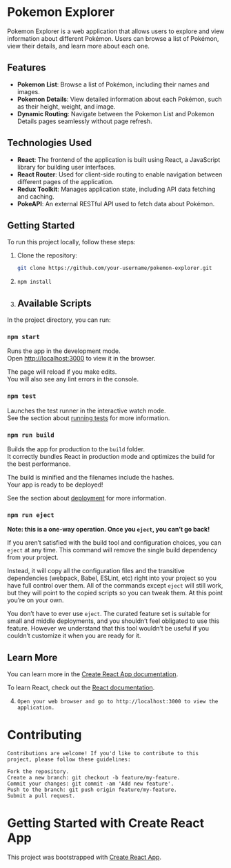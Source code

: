 # Pokemon Explorer

Pokemon Explorer is a web application that allows users to explore and view information about different Pokémon. Users can browse a list of Pokémon, view their details, and learn more about each one.

## Features

- **Pokemon List**: Browse a list of Pokémon, including their names and images.
- **Pokemon Details**: View detailed information about each Pokémon, such as their height, weight, and image.
- **Dynamic Routing**: Navigate between the Pokemon List and Pokemon Details pages seamlessly without page refresh.

## Technologies Used

- **React**: The frontend of the application is built using React, a JavaScript library for building user interfaces.
- **React Router**: Used for client-side routing to enable navigation between different pages of the application.
- **Redux Toolkit**: Manages application state, including API data fetching and caching.
- **PokeAPI**: An external RESTful API used to fetch data about Pokémon.

## Getting Started

To run this project locally, follow these steps:

1. Clone the repository:

   ```bash
   git clone https://github.com/your-username/pokemon-explorer.git

2. `npm install`

3. ## Available Scripts

In the project directory, you can run:

### `npm start`

Runs the app in the development mode.\
Open [http://localhost:3000](http://localhost:3000) to view it in the browser.

The page will reload if you make edits.\
You will also see any lint errors in the console.

### `npm test`

Launches the test runner in the interactive watch mode.\
See the section about [running tests](https://facebook.github.io/create-react-app/docs/running-tests) for more information.

### `npm run build`

Builds the app for production to the `build` folder.\
It correctly bundles React in production mode and optimizes the build for the best performance.

The build is minified and the filenames include the hashes.\
Your app is ready to be deployed!

See the section about [deployment](https://facebook.github.io/create-react-app/docs/deployment) for more information.

### `npm run eject`

**Note: this is a one-way operation. Once you `eject`, you can’t go back!**

If you aren’t satisfied with the build tool and configuration choices, you can `eject` at any time. This command will remove the single build dependency from your project.

Instead, it will copy all the configuration files and the transitive dependencies (webpack, Babel, ESLint, etc) right into your project so you have full control over them. All of the commands except `eject` will still work, but they will point to the copied scripts so you can tweak them. At this point you’re on your own.

You don’t have to ever use `eject`. The curated feature set is suitable for small and middle deployments, and you shouldn’t feel obligated to use this feature. However we understand that this tool wouldn’t be useful if you couldn’t customize it when you are ready for it.

## Learn More

You can learn more in the [Create React App documentation](https://facebook.github.io/create-react-app/docs/getting-started).

To learn React, check out the [React documentation](https://reactjs.org/).

4. `Open your web browser and go to http://localhost:3000 to view the application.`

# Contributing

    Contributions are welcome! If you'd like to contribute to this project, please follow these guidelines:

    Fork the repository.
    Create a new branch: git checkout -b feature/my-feature.
    Commit your changes: git commit -am 'Add new feature'.
    Push to the branch: git push origin feature/my-feature.
    Submit a pull request.

# Getting Started with Create React App

This project was bootstrapped with [Create React App](https://github.com/facebook/create-react-app).
